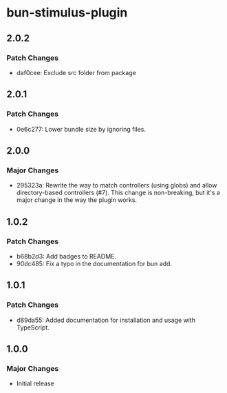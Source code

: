 # bun-stimulus-plugin

## 2.0.2

### Patch Changes

- daf0cee: Exclude src folder from package

## 2.0.1

### Patch Changes

- 0e6c277: Lower bundle size by ignoring files.

## 2.0.0

### Major Changes

- 295323a: Rewrite the way to match controllers (using globs) and allow directory-based controllers (#7). This change is non-breaking, but it's a major change in the way the plugin works.

## 1.0.2

### Patch Changes

- b68b2d3: Add badges to README.
- 90dc485: Fix a typo in the documentation for bun add.

## 1.0.1

### Patch Changes

- d89da55: Added documentation for installation and usage with TypeScript.

## 1.0.0

### Major Changes

- Initial release
